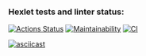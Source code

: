 ### Hexlet tests and linter status:
[![Actions Status](https://github.com/dnk530/frontend-project-lvl1/workflows/hexlet-check/badge.svg)](https://github.com/dnk530/frontend-project-lvl1/actions)
[![Maintainability](https://api.codeclimate.com/v1/badges/a99a88d28ad37a79dbf6/maintainability)](https://codeclimate.com/github/codeclimate/codeclimate/maintainability)
[![CI](https://github.com/dnk530/frontend-project-lvl1/actions/workflows/main.yml/badge.svg)](https://github.com/dnk530/frontend-project-lvl1/actions/workflows/main.yml)

[![asciicast](https://asciinema.org/a/BkDcCke5C8bAIsWfNDn82qErI.svg)](https://asciinema.org/a/BkDcCke5C8bAIsWfNDn82qErI)